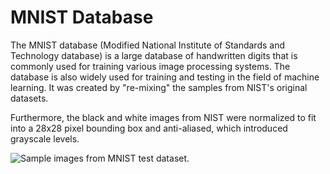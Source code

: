 # MNIST Database

The MNIST database (Modified National Institute of Standards and Technology database) is a large database of handwritten digits that is commonly used for training various image processing systems. The database is also widely used for training and testing in the field of machine learning. It was created by "re-mixing" the samples from NIST's original datasets. 

Furthermore, the black and white images from NIST were normalized to fit into a 28x28 pixel bounding box and anti-aliased, which introduced grayscale levels.


![Sample images from MNIST test dataset.](https://en.wikipedia.org/wiki/MNIST_database#/media/File:MnistExamples.png)
